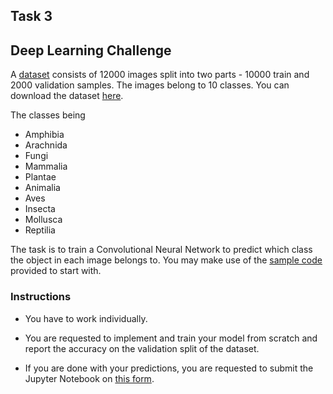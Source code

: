## Task 3
## Deep Learning Challenge

A [dataset](https://storage.googleapis.com/wandb_datasets/nature_12K.zip) consists of 12000 images split into two parts - 10000 train and 2000 validation samples. The images belong to 10 classes. You can download the dataset [here](https://storage.googleapis.com/wandb_datasets/nature_12K.zip).

The classes being

- Amphibia 
- Arachnida
- Fungi
- Mammalia
- Plantae
- Animalia
- Aves
- Insecta
- Mollusca
- Reptilia

The task is to train a Convolutional Neural Network to predict which class the object in each image belongs to. You may make use of the [sample code](https://colab.research.google.com/github/analytics-club-iitm/Summer-School-2022/blob/main/Task_3/notebook/Task%203%20Notebook.ipynb) provided to start with.

### Instructions

- You have to work individually.

- You are requested to implement and train your model from scratch and report the accuracy on the validation split of the dataset.

- If you are done with your predictions, you are requested to submit the Jupyter Notebook on [this form](https://forms.gle/Eexk5S1u7vLkJh2k9).